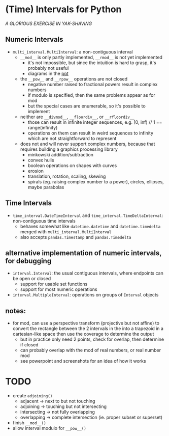 # (Time) Intervals for Python

*A GLORIOUS EXERCISE IN YAK-SHAVING*

## Numeric Intervals

* `multi_interval.MultiInterval`: a non-contiguous interval
  * `__mod__` is only partly implemented, `__rmod__` is not yet implemented
    * it's not impossible, but since the intuition is hard to grasp, it's probably not useful
    * diagrams in the [ppt](./interval-modulo.pptx)
  * the `__pow__` and `__rpow__` operations are not closed
    * negative number raised to fractional powers result in complex numbers
    * if modulo is specified, then the same problems appear as for mod
    * but the special cases are enumerable, so it's possible to implement
  * neither are `__divmod__`, `__floordiv__`, or `__rfloordiv__`
    * those can result in infinite integer sequences, e.g. [0, inf) // 1 == range(infinity)
    * operations on them can result in weird sequences to infinity which are not straightforward to represent
  * does not and will never support complex numbers, because that requires building a graphics processing library
    * minkowski addition/subtraction
    * convex hulls
    * boolean operations on shapes with curves
    * erosion
    * translation, rotation, scaling, skewing
    * spirals (eg. raising complex number to a power), circles, ellipses, maybe parabolas

## Time Intervals

* `time_interval.DateTimeInterval` and `time_interval.TimeDeltaInterval`: non-contiguous time intervals
  * behaves somewhat like `datetime.datetime` and `datetime.timedelta` merged with `multi_interval.MultiInterval`
  * also accepts `pandas.Timestamp` and `pandas.Timedelta`

## alternative implementation of numeric intervals, for debugging

* `interval.Interval`: the usual contiguous intervals, where endpoints can be open or closed
  * support for usable set functions
  * support for most numeric operations
* `interval.MultipleInterval`: operations on groups of `Interval` objects

## notes:

* for mod, can use a perspective transform (projective but not affine)
  to convert the rectangle between the 2 intervals in the into a trapezoid in a cartesian-like space then use the
  coverage to determine the output
  * but in practice only need 2 points, check for overlap, then determine if closed
  * can probably overlap with the mod of real numbers, or real number mod
  * see powerpoint and screenshots for an idea of how it works

# TODO

* create `adjoining()`
  * adjacent -> next to but not touching
  * adjoining -> touching but not intersecting
  * intersecting -> not fully overlapping
  * overlapping -> complete intersection (ie. proper subset or superset)
* finish `__mod__()`
* allow interval modulo for `__pow__()`
